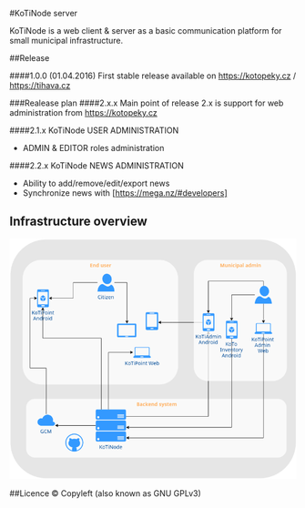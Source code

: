 #KoTiNode server

KoTiNode is a web client & server as a basic communication platform for small municipal infrastructure. 

##Release

####1.0.0 (01.04.2016)
First stable release available on https://kotopeky.cz / https://tihava.cz


###Realease plan
####2.x.x 
Main point of release 2.x is support for web administration from https://kotopeky.cz

####2.1.x KoTiNode USER ADMINISTRATION  
- ADMIN & EDITOR roles administration

####2.2.x KoTiNode NEWS ADMINISTRATION
- Ability to add/remove/edit/export news
- Synchronize news with [https://mega.nz/#developers]








## Infrastructure overview

<a href="http://kotopeky.cz/project">
<img border="0" alt="project" src="./public/images/KoTiDiagram.png">
</a>

##Licence
 © Copyleft (also known as GNU GPLv3)